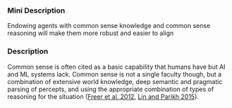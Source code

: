 ### Mini Description

Endowing agents with common sense knowledge and common sense reasoning will make them more robust and easier to align

### Description

Common sense is often cited as a basic capability that humans have but AI and ML systems lack. Common sense is not a single faculty though, but a combination of extensive world knowledge, deep semantic and pragmatic parsing of percepts, and using the appropriate combination of types of reasoning for the situation ([Freer et al. 2012](https://arxiv.org/pdf/1212.4799v2), [Lin and Parikh 2015](https://arxiv.org/pdf/1502.06108v3)).
